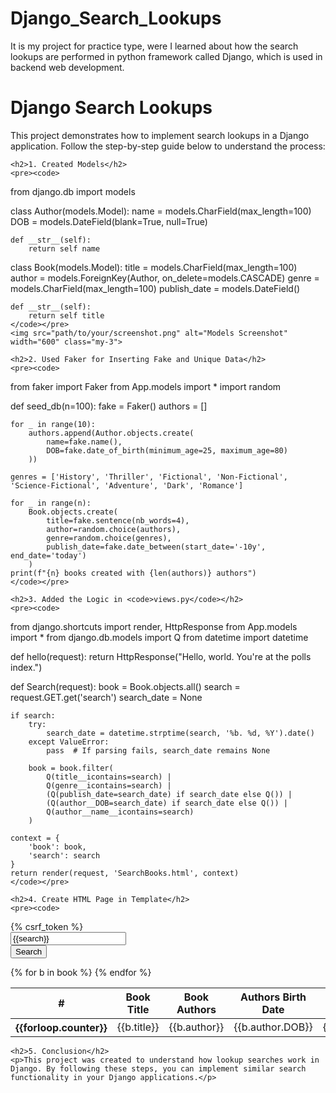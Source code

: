 # Django_Search_Lookups
It is my project for practice type, were I learned about how the search lookups are performed in python framework called Django, which is used in backend web development.

<div class="container mt-5">
    <h1 class="mb-4">Django Search Lookups</h1>
    <p>This project demonstrates how to implement search lookups in a Django application. Follow the step-by-step guide below to understand the process:</p>
    
    <h2>1. Created Models</h2>
    <pre><code>
from django.db import models

class Author(models.Model):
    name = models.CharField(max_length=100)
    DOB = models.DateField(blank=True, null=True)

    def __str__(self):
        return self name

class Book(models.Model):
    title = models.CharField(max_length=100)
    author = models.ForeignKey(Author, on_delete=models.CASCADE)
    genre = models.CharField(max_length=100)
    publish_date = models.DateField()

    def __str__(self):
        return self title
    </code></pre>
    <img src="path/to/your/screenshot.png" alt="Models Screenshot" width="600" class="my-3">
    
    <h2>2. Used Faker for Inserting Fake and Unique Data</h2>
    <pre><code>
from faker import Faker
from App.models import *
import random

def seed_db(n=100):
    fake = Faker()
    authors = []

    for _ in range(10):
        authors.append(Author.objects.create(
            name=fake.name(),
            DOB=fake.date_of_birth(minimum_age=25, maximum_age=80)
        ))

    genres = ['History', 'Thriller', 'Fictional', 'Non-Fictional', 'Science-Fictional', 'Adventure', 'Dark', 'Romance']

    for _ in range(n):
        Book.objects.create(
            title=fake.sentence(nb_words=4),
            author=random.choice(authors),
            genre=random.choice(genres),
            publish_date=fake.date_between(start_date='-10y', end_date='today')
        )
    print(f"{n} books created with {len(authors)} authors")
    </code></pre>
    
    <h2>3. Added the Logic in <code>views.py</code></h2>
    <pre><code>
from django.shortcuts import render, HttpResponse
from App.models import *
from django.db.models import Q
from datetime import datetime

def hello(request):
    return HttpResponse("Hello, world. You're at the polls index.")

def Search(request):
    book = Book.objects.all()
    search = request.GET.get('search')
    search_date = None

    if search:
        try:
            search_date = datetime.strptime(search, '%b. %d, %Y').date()
        except ValueError:
            pass  # If parsing fails, search_date remains None

        book = book.filter(
            Q(title__icontains=search) |
            Q(genre__icontains=search) |
            (Q(publish_date=search_date) if search_date else Q()) |
            (Q(author__DOB=search_date) if search_date else Q()) |
            Q(author__name__icontains=search)
        )

    context = {
        'book': book,
        'search': search
    }
    return render(request, 'SearchBooks.html', context)
    </code></pre>
    
    <h2>4. Create HTML Page in Template</h2>
    <pre><code>
<!DOCTYPE html>
<html lang="en">
<head>
    <meta charset="UTF-8">
    <meta name="viewport" content="width=device-width, initial-scale=1.0">
    <title>Document</title>
    <link href="https://cdn.jsdelivr.net/npm/bootstrap@5.3.3/dist/css/bootstrap.min.css" rel="stylesheet" integrity="sha384-QWTKZyjpPEjISv5WaRU9OFeRpok6YctnYmDr5pNlyT2bRjXh0JMhjY6hW+ALEwIH" crossorigin="anonymous">
</head>
<body>
  <form method="get">
    {% csrf_token %}
    <div class="container-fluid m-5">
      <div class="search_box mt-2">
        <input type="search" placeholder="Search books or Authors" value="{{search}}" class="form-control" name="search">
        <br>
        <button class="btn btn-success">Search</button>
      </div>
    </div>
  </form>
    <div class="table table-responsive">
    <table class="table table-striped table-dark">
        <thead>
          <tr>
            <th scope="col">#</th>
            <th scope="col">Book Title</th>
            <th scope="col">Book Authors</th>
            <th scope="col">Authors Birth Date</th>
            <th scope="col">Genre</th>
            <th scope="col">Date of Book Publication</th>
          </tr>
        </thead>
        <tbody>
          {% for b in book %}
        <tr>
        <th scope="row">{{forloop.counter}}</th>
        <td>{{b.title}}</td>
        <td>{{b.author}}</td>
        <td>{{b.author.DOB}}</td>
        <td>{{b.genre}}</td>
        <td>{{b.publish_date}}</td>
        </tr>
        {% endfor %}
        </tbody>
    </table>
    </div>
</body>
</html>
    </code></pre>
    
    <h2>5. Conclusion</h2>
    <p>This project was created to understand how lookup searches work in Django. By following these steps, you can implement similar search functionality in your Django applications.</p>
</div>
